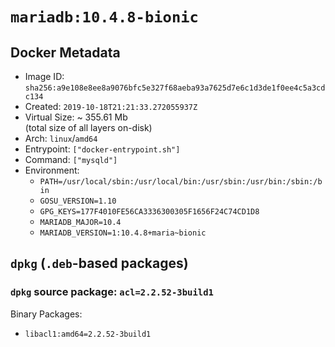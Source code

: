 # `mariadb:10.4.8-bionic`

## Docker Metadata

- Image ID: `sha256:a9e108e8ee8a9076bfc5e327f68aeba93a7625d7e6c1d3de1f0ee4c5a3cdc134`
- Created: `2019-10-18T21:21:33.272055937Z`
- Virtual Size: ~ 355.61 Mb  
  (total size of all layers on-disk)
- Arch: `linux`/`amd64`
- Entrypoint: `["docker-entrypoint.sh"]`
- Command: `["mysqld"]`
- Environment:
  - `PATH=/usr/local/sbin:/usr/local/bin:/usr/sbin:/usr/bin:/sbin:/bin`
  - `GOSU_VERSION=1.10`
  - `GPG_KEYS=177F4010FE56CA3336300305F1656F24C74CD1D8`
  - `MARIADB_MAJOR=10.4`
  - `MARIADB_VERSION=1:10.4.8+maria~bionic`

## `dpkg` (`.deb`-based packages)

### `dpkg` source package: `acl=2.2.52-3build1`

Binary Packages:

- `libacl1:amd64=2.2.52-3build1`
